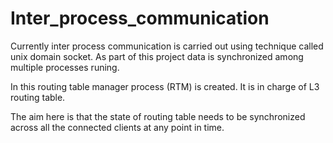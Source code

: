 # Inter_process_communication

Currently inter process communication is carried out using technique called unix domain socket.
As part of this project data is synchronized among multiple processes runing.

In this routing table manager process (RTM) is created. It is in charge of L3 routing table.

The aim here is that the state of routing table needs to be synchronized across all the connected clients at any point in time.
